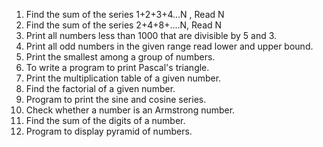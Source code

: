 1. Find the sum of the series 1+2+3+4...N , Read N
2. Find the sum of the series 2+4+8+....N, Read N
3. Print all numbers less than 1000 that are divisible by 5 and 3.
4. Print all odd numbers in the given range read lower and upper bound.
5. Print the smallest among a group of numbers.
6. To write a program to print Pascal's triangle.
7. Print the multiplication table of a given number.
8. Find the factorial of a given number.
9. Program to print the sine and cosine series.
10. Check whether a number is an Armstrong number.
11. Find the sum of the digits of a number.
12. Program to display pyramid of numbers.
